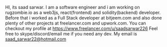 HI, its saad sarwar. I am a software engineer and i am working on rugzombie.io as a web3js, react(frontend) and solidity(backend) developer. 
Before that i worked as a Full Stack developer at bitjeem.com and also done plenty of other projects at freelancer.com and upwork.com.
You can checkout my profile at https://www.freelancer.com/u/saadsarwar226
Feel free to skype/discord/email me if you need any dev. My email is saad_sarwar22@hotmail.com 
